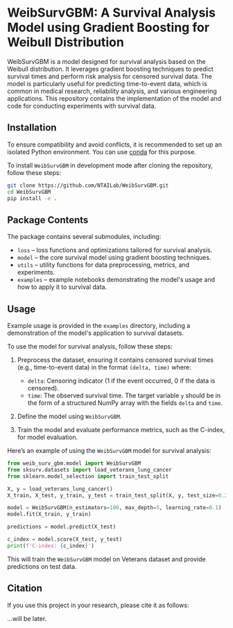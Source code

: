 # WeibSurvGBM: A Survival Analysis Model using Gradient Boosting for Weibull Distribution

WeibSurvGBM is a model designed for survival analysis based on the Weibull distribution. It leverages gradient boosting techniques to predict survival times and perform risk analysis for censored survival data. The model is particularly useful for predicting time-to-event data, which is common in medical research, reliability analysis, and various engineering applications. This repository contains the implementation of the model and code for conducting experiments with survival data.

## Installation

To ensure compatibility and avoid conflicts, it is recommended to set up an isolated Python environment. You can use [conda](https://docs.anaconda.com/miniconda/) for this purpose.

To install `WeibSurvGBM` in development mode after cloning the repository, follow these steps:

```bash
git clone https://github.com/NTAILab/WeibSurvGBM.git
cd WeibSurvGBM
pip install -e .
```

## Package Contents

The package contains several submodules, including:

- `loss` – loss functions and optimizations tailored for survival analysis.
- `model` – the core survival model using gradient boosting techniques.
- `utils` – utility functions for data preprocessing, metrics, and experiments.
- `examples` – example notebooks demonstrating the model's usage and how to apply it to survival data.

## Usage

Example usage is provided in the `examples` directory, including a demonstration of the model's application to survival datasets.

To use the model for survival analysis, follow these steps:

1. Preprocess the dataset, ensuring it contains censored survival times (e.g., time-to-event data) in the format `(delta, time)` where:
   - `delta`: Censoring indicator (1 if the event occurred, 0 if the data is censored).
   - `time`: The observed survival time.
   The target variable `y` should be in the form of a structured NumPy array with the fields `delta` and `time`.

2. Define the model using `WeibSurvGBM`.
3. Train the model and evaluate performance metrics, such as the C-index, for model evaluation.

Here’s an example of using the `WeibSurvGBM` model for survival analysis:

```python
from weib_surv_gbm.model import WeibSurvGBM
from sksurv.datasets import load_veterans_lung_cancer
from sklearn.model_selection import train_test_split

X, y = load_veterans_lung_cancer()
X_train, X_test, y_train, y_test = train_test_split(X, y, test_size=0.2, random_state=42)

model = WeibSurvGBM(n_estimators=100, max_depth=5, learning_rate=0.1)
model.fit(X_train, y_train)

predictions = model.predict(X_test)

c_index = model.score(X_test, y_test)
print(f'C-index: {c_index}')
```

This will train the `WeibSurvGBM` model on Veterans dataset and provide predictions on test data.

## Citation

If you use this project in your research, please cite it as follows:

...will be later.